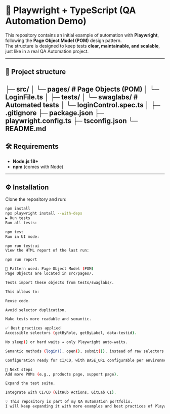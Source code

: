 # 🚀 Playwright + TypeScript (QA Automation Demo)

This repository contains an initial example of automation with **Playwright**, following the **Page Object Model (POM)** design pattern.  
The structure is designed to keep tests **clear, maintainable, and scalable**, just like in a real QA Automation project.

---

## 📂 Project structure

├─ src/
│ └─ pages/ # Page Objects (POM)
│ └─ LoginFile.ts
│
├─ tests/
│ └─ swaglabs/ # Automated tests
│ └─ loginControl.spec.ts
│
├─ .gitignore
├─ package.json
├─ playwright.config.ts
├─ tsconfig.json
└─ README.md
---

## 🛠️ Requirements

- **Node.js 18+**  
- **npm** (comes with Node)

---

## ⚙️ Installation

Clone the repository and run:

```bash
npm install
npx playwright install --with-deps
▶️ Run tests
Run all tests:

npm test
Run in UI mode:

npm run test:ui
View the HTML report of the last run:

npm run report

🧩 Pattern used: Page Object Model (POM)
Page Objects are located in src/pages/.

Tests import these objects from tests/swaglabs/.

This allows to:

Reuse code.

Avoid selector duplication.

Make tests more readable and semantic.

✅ Best practices applied
Accessible selectors (getByRole, getByLabel, data-testid).

No sleep() or hard waits → only Playwright auto-waits.

Semantic methods (login(), open(), submit()), instead of raw selectors like click on #id123.

Configuration ready for CI/CD, with BASE_URL configurable per environment.

📌 Next steps
Add more POMs (e.g., products page, support page).

Expand the test suite.

Integrate with CI/CD (GitHub Actions, GitLab CI).

💡 This repository is part of my QA Automation portfolio.
I will keep expanding it with more examples and best practices of Playwright + TypeScript.